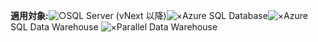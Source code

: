 <Token>**適用対象:**![○](media/yes.png)SQL Server (vNext 以降)![×](media/no.png)Azure SQL Database![×](media/no.png)Azure SQL Data Warehouse ![×](media/no.png)Parallel Data Warehouse </Token>

